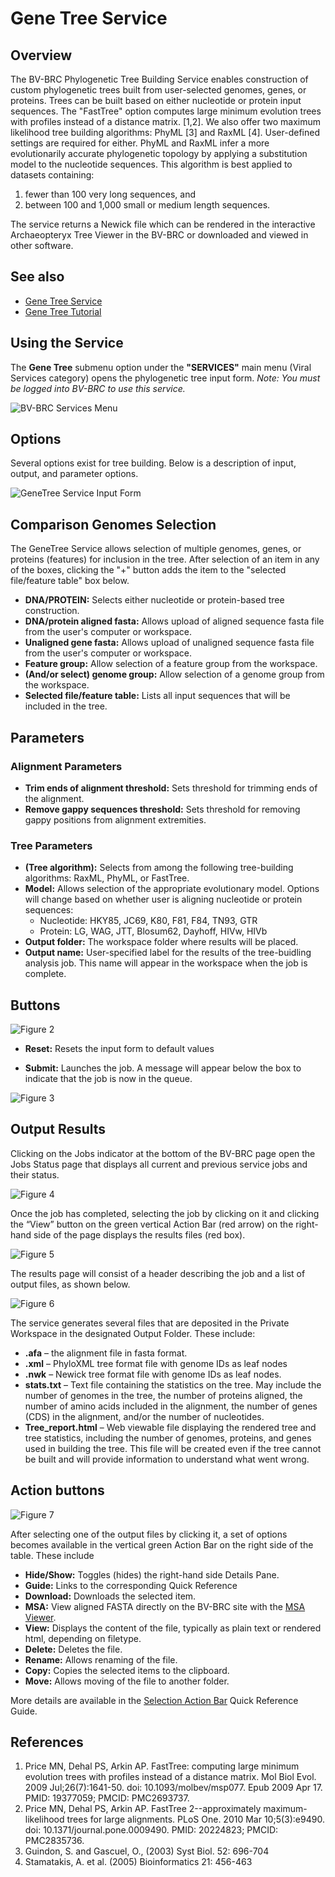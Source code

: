 # Gene Tree Service

## Overview
The BV-BRC Phylogenetic Tree Building Service enables construction of custom phylogenetic trees built from user-selected genomes, genes, or proteins. Trees can be built based on either nucleotide or protein input sequences. The "FastTree" option computes large minimum evolution trees with profiles instead of a distance matrix. [1,2]. We also offer two maximum likelihood tree building algorithms: PhyML [3] and RaxML [4]. User-defined settings are required for either. PhyML and RaxML infer a more evolutionarily accurate phylogenetic topology by applying a substitution model to the nucleotide sequences. This algorithm is best applied to datasets containing: 
1) fewer than 100 very long sequences, and
2) between 100 and 1,000 small or medium length sequences.

The service returns a Newick file which can be rendered in the interactive Archaeopteryx Tree Viewer in the BV-BRC or downloaded and viewed in other software.   

## See also
* [Gene Tree Service](https://bv-brc.org/app/GeneTree)
* [Gene Tree Tutorial](/tutorial/genetree/genetree)

## Using the Service
The **Gene Tree** submenu option under the **"SERVICES"** main menu (Viral Services category) opens the phylogenetic tree input form. *Note: You must be logged into BV-BRC to use this service.* 

![BV-BRC Services Menu](../images/bv_services_menu.png) 

## Options

Several options exist for tree building. Below is a description of input, output, and parameter options. 

![GeneTree Service Input Form](../images/genetree_input_form.png)

## Comparison Genomes Selection

The GeneTree Service allows selection of multiple genomes, genes, or proteins (features) for inclusion in the tree. After selection of an item in any of the boxes, clicking the "+" button adds the item to the "selected file/feature table" box below.

* **DNA/PROTEIN:** Selects either nucleotide or protein-based tree construction.
* **DNA/protein aligned fasta:** Allows upload of aligned sequence fasta file from the user's computer or workspace.
* **Unaligned gene fasta:** Allows upload of unaligned sequence fasta file from the user's computer or workspace.
* **Feature group:** Allow selection of a feature group from the workspace. 
* **(And/or select) genome group:** Allow selection of a genome group from the workspace. 
* **Selected file/feature table:** Lists all input sequences that will be included in the tree.

## Parameters

### Alignment Parameters

* **Trim ends of alignment threshold:** Sets threshold for trimming ends of the alignment.
* **Remove gappy sequences threshold:** Sets threshold for removing gappy positions from alignment extremities. 

### Tree Parameters

* **(Tree algorithm):** Selects from among the following tree-building algorithms: RaxML, PhyML, or FastTree.
* **Model:** Allows selection of the appropriate evolutionary model. Options will change based on whether user is aligning nucleotide or protein sequences: 
  * Nucleotide: HKY85, JC69, K80, F81, F84, TN93, GTR
  * Protein: LG, WAG, JTT, Blosum62, Dayhoff, HIVw, HIVb
* **Output folder:** The workspace folder where results will be placed.
* **Output name:** User-specified label for the results of the tree-buidling analysis job. This name will appear in the workspace when the job is complete.

## Buttons

![Figure 2](../images/genetree_Picture2.png "Figure 2")

* **Reset:** Resets the input form to default values

* **Submit:** Launches the job. A message will appear below the box to indicate that the job is now in the queue. 

![Figure 3](../images/genetree_Picture3.png "Figure 3")

## Output Results

Clicking on the Jobs indicator at the bottom of the BV-BRC page open the Jobs Status page that displays all current and previous service jobs and their status. 

![Figure 4](../images/genetree_Picture4.png "Figure 4")

Once the job has completed, selecting the job by clicking on it and clicking the “View” button on the green vertical Action Bar (red arrow) on the right-hand side of the page displays the results files (red box). 

![Figure 5](../images/genetree_Picture5.png "Figure 5")

The results page will consist of a header describing the job and a list of output files, as shown below. 

![Figure 6](../images/genetree_Picture6.png "Figure 6")

The service generates several files that are deposited in the Private Workspace in the designated Output Folder. These include:
* **.afa** – the alignment file in fasta format.
* **.xml** – PhyloXML tree format file with genome IDs as leaf nodes
* **.nwk** – Newick tree format file with genome IDs as leaf nodes.
* **stats.txt** – Text file containing the statistics on the tree. May include the number of genomes in the tree, the number of proteins aligned, the number of amino acids included in the alignment, the number of genes (CDS) in the alignment, and/or the number of nucleotides.
* **Tree_report.html** – Web viewable file displaying the rendered tree and tree statistics, including the number of genomes, proteins, and genes used in building the tree. This file will be created even if the tree cannot be built and will provide information to understand what went wrong. 

## Action buttons

![Figure 7](../images/genetree_Picture7.png "Figure 7")

After selecting one of the output files by clicking it, a set of options becomes available in the vertical green Action Bar on the right side of the table. These include
* **Hide/Show:** Toggles (hides) the right-hand side Details Pane.
* **Guide:** Links to the corresponding Quick Reference
* **Download:** Downloads the selected item.
* **MSA:** View aligned FASTA directly on the BV-BRC site with the [MSA Viewer](/quick_references/other/msa_viewer).  
* **View:** Displays the content of the file, typically as plain text or rendered html, depending on filetype.
* **Delete:** Deletes the file.
* **Rename:** Allows renaming of the file.
* **Copy:** Copies the selected items to the clipboard.
* **Move:** Allows moving of the file to another folder.

More details are available in the [Selection Action Bar](/quick_references/action_bar) Quick Reference Guide.

## References
1.	Price MN, Dehal PS, Arkin AP. FastTree: computing large minimum evolution trees with profiles instead of a distance matrix. Mol Biol Evol. 2009 Jul;26(7):1641-50. doi: 10.1093/molbev/msp077. Epub 2009 Apr 17. PMID: 19377059; PMCID: PMC2693737. 
2.	Price MN, Dehal PS, Arkin AP. FastTree 2--approximately maximum-likelihood trees for large alignments. PLoS One. 2010 Mar 10;5(3):e9490. doi: 10.1371/journal.pone.0009490. PMID: 20224823; PMCID: PMC2835736.
3.	Guindon, S. and Gascuel, O., (2003) Syst Biol. 52: 696-704  
4.	Stamatakis, A. et al. (2005) Bioinformatics 21: 456-463

